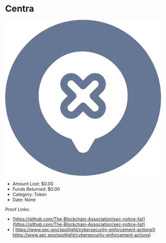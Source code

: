 # Centra
![Centra](/rektimages/Centra.png)
- Amount Lost: $0.00
- Funds Returned: $0.00
- Category: Token
- Date: None



Proof Links:
- [https://github.com/The-Blockchain-Association/sec-notice-list](https://github.com/The-Blockchain-Association/sec-notice-list)
- [ https://www.sec.gov/spotlight/cybersecurity-enforcement-actions]( https://www.sec.gov/spotlight/cybersecurity-enforcement-actions)


